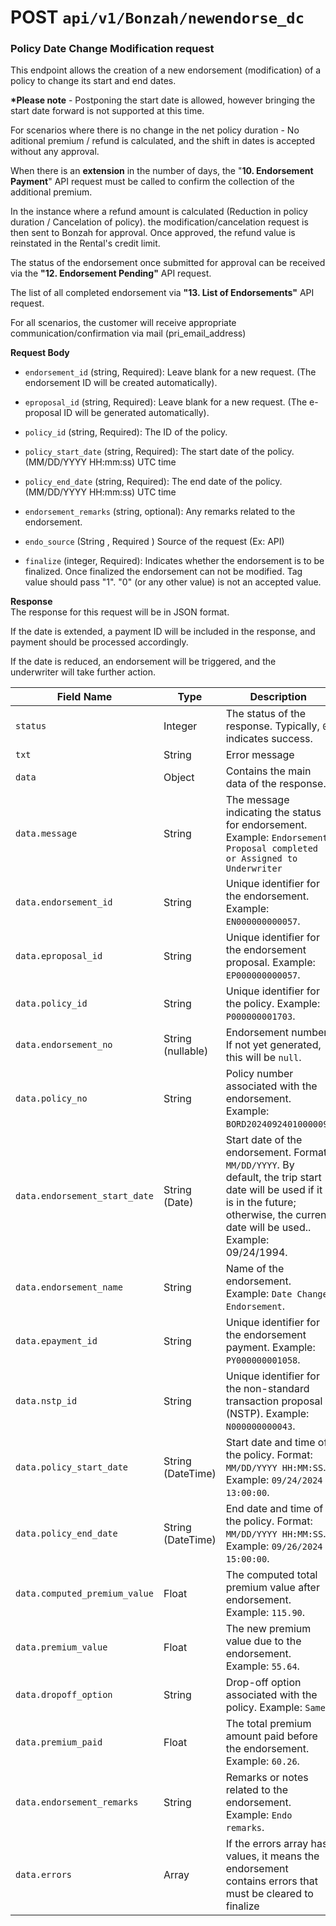 # **POST** `api/v1/Bonzah/newendorse_dc`

### Policy Date Change Modification request

This endpoint allows the creation of a new endorsement (modification) of a policy to change its start and end dates.

**\*Please note** - Postponing the start date is allowed, however bringing the start date forward is not supported at this time.

For scenarios where there is no change in the net policy duration - No aditional premium / refund is calculated, and the shift in dates is accepted without any approval.

When there is an **extension** in the number of days, the "**10\. Endorsement Payment**" API request must be called to confirm the collection of the additional premium.

In the instance where a refund amount is calculated (Reduction in policy duration / Cancelation of policy). the modification/cancelation request is then sent to Bonzah for approval. Once approved, the refund value is reinstated in the Rental's credit limit.

The status of the endorsement once submitted for approval can be received via the **"12. Endorsement Pending"** API request.

The list of all completed endorsement via **"13. List of Endorsements"** API request.

For all scenarios, the customer will receive appropriate communication/confirmation via mail (pri_email_address)

**Request Body**

- `endorsement_id` (string, Required): Leave blank for a new request. (The endorsement ID will be created automatically).
    
- `eproposal_id` (string, Required): Leave blank for a new request. (The e-proposal ID will be generated automatically).
    
- `policy_id` (string, Required): The ID of the policy.
    
- `policy_start_date` (string, Required): The start date of the policy. (MM/DD/YYYY HH:mm:ss) UTC time
    
- `policy_end_date` (string, Required): The end date of the policy. (MM/DD/YYYY HH:mm:ss) UTC time
    
- `endorsement_remarks` (string, optional): Any remarks related to the endorsement.
    
- `endo_source` (String , Required ) Source of the request (Ex: API)
    
- `finalize` (integer, Required): Indicates whether the endorsement is to be finalized. Once finalized the endorsement can not be modified. Tag value should pass "1". "0" (or any other value) is not an accepted value.
    

**Response**  
The response for this request will be in JSON format.

If the date is extended, a payment ID will be included in the response, and payment should be processed accordingly.

If the date is reduced, an endorsement will be triggered, and the underwriter will take further action.

| **Field Name** | **Type** | **Description** |
| --- | --- | --- |
| `status` | Integer | The status of the response. Typically, `0` indicates success. |
| `txt` | String | Error message |
| `data` | Object | Contains the main data of the response. |
| `data.message` | String | The message indicating the status for endorsement. Example: `Endorsement Proposal completed or Assigned to Underwriter` |
| `data.endorsement_id` | String | Unique identifier for the endorsement. Example: `EN000000000057`. |
| `data.eproposal_id` | String | Unique identifier for the endorsement proposal. Example: `EP000000000057`. |
| `data.policy_id` | String | Unique identifier for the policy. Example: `P000000001703`. |
| `data.endorsement_no` | String (nullable) | Endorsement number. If not yet generated, this will be `null`. |
| `data.policy_no` | String | Policy number associated with the endorsement. Example: `BORD2024092401000009`. |
| `data.endorsement_start_date` | String (Date) | Start date of the endorsement. Format: `MM/DD/YYYY`. By default, the trip start date will be used if it is in the future; otherwise, the current date will be used.. Example: 09/24/1994. |
| `data.endorsement_name` | String | Name of the endorsement. Example: `Date Change Endorsement`. |
| `data.epayment_id` | String | Unique identifier for the endorsement payment. Example: `PY000000001058`. |
| `data.nstp_id` | String | Unique identifier for the non-standard transaction proposal (NSTP). Example: `N000000000043`. |
| `data.policy_start_date` | String (DateTime) | Start date and time of the policy. Format: `MM/DD/YYYY HH:MM:SS`. Example: `09/24/2024 13:00:00`. |
| `data.policy_end_date` | String (DateTime) | End date and time of the policy. Format: `MM/DD/YYYY HH:MM:SS`. Example: `09/26/2024 15:00:00`. |
| `data.computed_premium_value` | Float | The computed total premium value after endorsement. Example: `115.90`. |
| `data.premium_value` | Float | The new premium value due to the endorsement. Example: `55.64`. |
| `data.dropoff_option` | String | Drop-off option associated with the policy. Example: `Same`. |
| `data.premium_paid` | Float | The total premium amount paid before the endorsement. Example: `60.26`. |
| `data.endorsement_remarks` | String | Remarks or notes related to the endorsement. Example: `Endo remarks`. |
| `data.errors` | Array | If the errors array has values, it means the endorsement contains errors that must be cleared to finalize |
